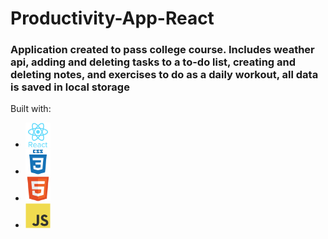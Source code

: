 # Productivity-App-React

### Application created to pass college course. Includes weather api, adding and deleting tasks to a to-do list, creating and deleting notes, and exercises to do as a daily workout, all data is saved in local storage

Built with:
<ul>
  <li><img src="https://github.com/devicons/devicon/blob/master/icons/react/react-original-wordmark.svg" title="React" alt="React" width="40" height="40"/>&nbsp;</li>
  <li><img src="https://github.com/devicons/devicon/blob/master/icons/css3/css3-plain-wordmark.svg"  title="CSS3" alt="CSS" width="40" height="40"/>&nbsp;</li>
  <li><img src="https://github.com/devicons/devicon/blob/master/icons/html5/html5-original.svg" title="HTML5" alt="HTML" width="40" height="40"/>&nbsp;</li>
  <li><img src="https://github.com/devicons/devicon/blob/master/icons/javascript/javascript-original.svg" title="JavaScript" alt="JavaScript" width="40" height="40"/>&nbsp;</li>
</ul>
